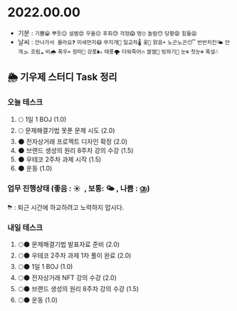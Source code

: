 # 2022.00.00

- 기분 : `기쁨😁` `뿌듯😊` `설렘😍` `우울😔` `후회😓` `걱정😱` `멍🙄` `놀람😯` `당황😧` `힘듦😫`
- 날씨 : `안나가서 몰라요❓` `미세먼지😷` `무지개🌈` `일교차🌡️` `꽃🌸` `맑음☀️` `노곤노곤😴` `반반치킨🌤️` `안개🌫️` `흐림☁️` `비🌧️` `폭우☔` `장마🌊` `강풍🌬️` `태풍🌪️` `더워죽어🔥` `쌀쌀🥶` `빙하기🧊` `눈❄️` `첫눈❄️` `폭설☃️`

## 🌦️ 기우제 스터디 Task 정리

### 오늘 테스크

1. 🌕 1일 1 BOJ (1.0)
2. 🌕 문제해결기법 못푼 문제 시도 (2.0)
3. 🌑 전자상거래 프로젝트 디자인 확정 (2.0)
4. 🌑 브랜드 생성의 원리 8주차 강의 수강 (1.5)
5. 🌑 우테코 2주차 과제 시작 (1.5)
6. 🌑 운동 (1.0)

### 업무 진행상태 (좋음 : ☀  , 보통: 🌤 , 나쁨 : ⛈)

⛈ : 퇴근 시간에 하교하려고 노력하지 맙시다.

### 내일 테스크

1. 🌕🌑 문제해결기법 발표자료 준비 (2.0)
2. 🌕🌑 우테코 2주차 과제 1차 풀이 완료 (2.0)
3. 🌕🌑 1일 1 BOJ (1.0)
4. 🌕🌑 전자상거래 NFT 강의 수강 (2.0)
5. 🌕🌑 브랜드 생성의 원리 8주차 강의 수강 (1.5)
6. 🌕🌑 운동 (1.0)
